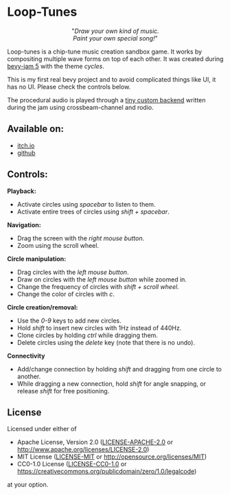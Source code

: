 # Loop-Tunes

<p align="center">
"<em>Draw your own kind of music.<br/>Paint your own special song!</em>"
</p>

Loop-tunes is a chip-tune music creation sandbox game. It works by compositing multiple wave forms on top of each other.
It was created during [bevy-jam 5](https://itch.io/jam/bevy-jam-5) with the theme *cycles*.

This is my first real bevy project and to avoid complicated things like UI, it has no UI. Please check the controls below.

The procedural audio is played through a [tiny custom backend](src/looptunes.rs) written during the jam using crossbeam-channel and rodio.

## Available on:

- [itch.io](https://bcmpinc.itch.io/loop-tunes)
- [github](https://github.com/bcmpinc/looptunes)

## Controls:

**Playback:**
- Activate circles using *spacebar* to listen to them.
- Activate entire trees of circles using *shift + spacebar*.

**Navigation:**
- Drag the screen with the *right mouse button*.
- Zoom using the scroll wheel.

**Circle manipulation:**
- Drag circles with the *left mouse button*.
- Draw on circles with the *left mouse button* while zoomed in.
- Change the frequency of circles with *shift + scroll wheel*.
- Change the color of circles with *c*.

**Circle creation/removal:**
- Use the *0-9* keys to add new circles.
- Hold *shift* to insert new circles with 1Hz instead of 440Hz.
- Clone circles by holding *ctrl* while dragging them.
- Delete circles using the *delete* key (note that there is no undo).

**Connectivity**
- Add/change connection by holding *shift* and dragging from one circle to another.
- While dragging a new connection, hold *shift* for angle snapping, or release *shift* for free positioning.

## License

Licensed under either of

* Apache License, Version 2.0
   ([LICENSE-APACHE-2.0](LICENSE-Apache-2.0) or <http://www.apache.org/licenses/LICENSE-2.0>)
* MIT License
   ([LICENSE-MIT](LICENSE-MIT) or <http://opensource.org/licenses/MIT>)
* CC0-1.0 License
   ([LICENSE-CC0-1.0](LICENSE-CC0-1.0) or <https://creativecommons.org/publicdomain/zero/1.0/legalcode>)

at your option.


